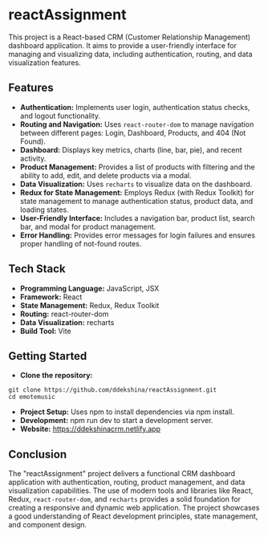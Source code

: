 # reactAssignment

This project is a React-based CRM (Customer Relationship Management) dashboard application. It aims to provide a user-friendly interface for managing and visualizing data, including authentication, routing, and data visualization features.

## Features

*   **Authentication:**  Implements user login, authentication status checks, and logout functionality.
*   **Routing and Navigation:** Uses `react-router-dom` to manage navigation between different pages: Login, Dashboard, Products, and 404 (Not Found).
*   **Dashboard:** Displays key metrics, charts (line, bar, pie), and recent activity.
*   **Product Management:** Provides a list of products with filtering and the ability to add, edit, and delete products via a modal.
*   **Data Visualization:** Uses `recharts` to visualize data on the dashboard.
*   **Redux for State Management:** Employs Redux (with Redux Toolkit) for state management to manage authentication status, product data, and loading states.
*   **User-Friendly Interface:**  Includes a navigation bar, product list, search bar, and modal for product management.
*   **Error Handling:**  Provides error messages for login failures and ensures proper handling of not-found routes.


## Tech Stack

*   **Programming Language:** JavaScript, JSX
*   **Framework:** React
*   **State Management:** Redux, Redux Toolkit
*   **Routing:** react-router-dom
*   **Data Visualization:** recharts
*   **Build Tool:** Vite

## Getting Started

* **Clone the repository:** 

```
git clone https://github.com/ddekshina/reactAssignment.git
cd emotemusic
```

* **Project Setup:** Uses npm to install dependencies via npm install.
* **Development:** npm run dev to start a development server.
* **Website:** https://ddekshinacrm.netlify.app

## Conclusion

The "reactAssignment" project delivers a functional CRM dashboard application with authentication, routing, product management, and data visualization capabilities. The use of modern tools and libraries like React, Redux, `react-router-dom`, and `recharts` provides a solid foundation for creating a responsive and dynamic web application. The project showcases a good understanding of React development principles, state management, and component design.
